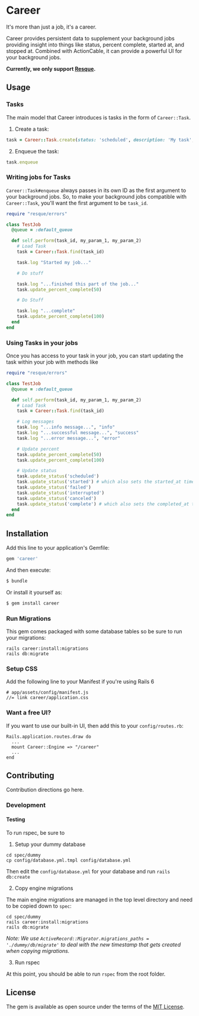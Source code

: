 # Career

It's more than just a job, it's a career. 

Career provides persistent data to supplement your background jobs providing insight into things like status, percent complete, started at, and stopped at. Combined with ActionCable, it can provide a powerful UI for your background jobs.

**Currently, we only support [Resque](https://github.com/resque/resque).**

## Usage

### Tasks

The main model that Career introduces is tasks in the form of `Career::Task`.

1. Create a task:

```ruby
task = Career::Task.create(status: 'scheduled', description: 'My task', class_name: 'MyBackgroundJob')
```

2. Enqueue the task:

```ruby
task.enqueue
```

### Writing jobs for Tasks

`Career::Task#enqueue` always passes in its own ID as the first argument to your background jobs. So, to make your background jobs compatible with `Career::Task`, you'll want the first argument to be `task_id`.

```ruby
require "resque/errors"

class TestJob
  @queue = :default_queue

  def self.perform(task_id, my_param_1, my_param_2)
    # Load Task
    task = Career::Task.find(task_id)

    task.log "Started my job..."

    # Do stuff

    task.log "...finished this part of the job..."
    task.update_percent_complete(50)

    # Do Stuff

    task.log "...complete"
    task.update_percent_complete(100)
  end
end
```

### Using Tasks in your jobs

Once you has access to your task in your job, you can start updating the task within your job with methods like

```ruby
require "resque/errors"

class TestJob
  @queue = :default_queue

  def self.perform(task_id, my_param_1, my_param_2)
    # Load Task
    task = Career::Task.find(task_id)

    # Log messages
    task.log "...info message...", "info"
    task.log "...successful message...", "success"
    task.log "...error message...", "error"

    # Update percent
    task.update_percent_complete(50)
    task.update_percent_complete(100)

    # Update status
    task.update_status('scheduled')
    task.update_status('started') # which also sets the started_at timestamp
    task.update_status('failed')
    task.update_status('interrupted')
    task.update_status('canceled')
    task.update_status('complete') # which also sets the completed_at timestamp
  end
end
```



## Installation
Add this line to your application's Gemfile:

```ruby
gem 'career'
```

And then execute:
```bash
$ bundle
```

Or install it yourself as:
```bash
$ gem install career
```

### Run Migrations

This gem comes packaged with some database tables so be sure to run your migrations:

```
rails career:install:migrations
rails db:migrate
```

### Setup CSS

Add the following line to your Manifest if you're using Rails 6

```
# app/assets/config/manifest.js
//= link career/application.css
```

### Want a free UI?

If you want to use our built-in UI, then add this to your `config/routes.rb`:

```
Rails.application.routes.draw do
  ...
  mount Career::Engine => "/career"
  ...
end
```

## Contributing
Contribution directions go here.

### Development

#### Testing

To run rspec, be sure to

1. Setup your dummy database

```
cd spec/dummy
cp config/database.yml.tmpl config/database.yml
```

Then edit the `config/database.yml` for your database and run `rails db:create`

2. Copy engine migrations

The main engine migrations are managed in the top level directory and need to be copied down to `spec`:

```
cd spec/dummy
rails career:install:migrations
rails db:migrate
```

*Note: We use `ActiveRecord::Migrator.migrations_paths = './dummy/db/migrate'` to deal with the new timestamp that gets created when copying migrations.*

3. Run rspec

At this point, you should be able to run `rspec` from the root folder.

## License
The gem is available as open source under the terms of the [MIT License](https://opensource.org/licenses/MIT).
